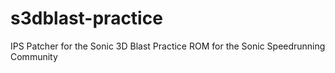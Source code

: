 # s3dblast-practice
IPS Patcher for the Sonic 3D Blast Practice ROM for the Sonic Speedrunning Community
